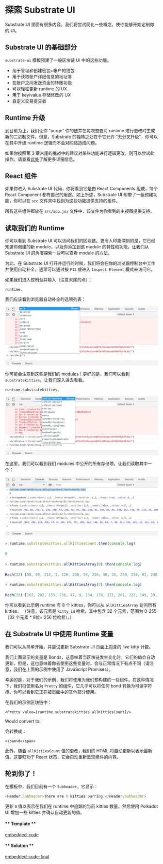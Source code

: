 # 探索 Substrate UI

Substrate UI 里面有很多内容。我们将尝试简化一些概念，使你能够开始定制你的 UI。

## Substrate UI 的基础部分

`substrate-ui` 模板预建了一般区块链 UI 中的这些功能。

- 用于管理和创建密钥+帐户的钱包
- 用于获取帐户详细信息的地址簿
- 在账户之间发送资金的转账功能
- 可以轻松更新 runtime 的 UX
- 用于 key/value 存储修改的 UX
- 自定义交易提交者

## Runtime 升级

到目前为止，我们让你 “purge” 你的链并在每次想要对 runtime 进行更改时生成新的二进制文件。但是，Substrate 的独特之处在于它允许 “无分叉升级”，你可以在其中升级 runtime 逻辑而不会对网络造成问题。

如果你按照第 3 章末尾的挑战中的建议对某些功能进行逻辑更改，则可以尝试此操作。请查看[此处](https://substrate.readme.io/docs/creating-a-custom-substrate-chain#section-step-5-upgrade-our-chain)了解更多详细信息。

## React 组件

如果你进入 Substrate UI 代码，你将看到它是由 React Components 组成，每个 React Component 都有自己的用途。如上所述，Substrate UI 附带了一组预建功能，你可以在 `src` 文件夹中找到为这些功能提供支持的组件。

所有这些组件都放在 `src/app.jsx` 文件中，该文件为你看到的主视图提供支持。

## 读取我们的 Runtime

你可以看到 Substrate UI 可以访问我们的区块链。更令人印象深刻的是，它已经知道你创建的新 module，以及你添加到该 module 的特性和功能。让我们从 Substrate UI 的角度探索一些可以查看 module 的方法。

为此，在 Substrate UI 打开并运行的时候，我们将会在你的浏览器控制台中工作并使用自动补全。通常可以通过按 `F12` 或进入 `Inspect Element` 模式来访问它。

如果我们进入控制台并输入（注意末尾的点）：

```
runtime.
```

我们应该看到浏览器自动补全的选项列表：

![An image of the runtime autocomplete](../../4/assets/runtime-autocomplete.png)

你可能会注意到这些是我们的 modules！更好的是，我们可以看到 `substratekitties`。让我们深入进去看看。

```
runtime.substratekitties.
```

![An image of the substratekitties autocomplete](../../4/assets/runtime-substratekitties-autocomplete.png)

在这里，我们可以看到我们 modules 中公开的所有存储项。让我们读取其中一个：

![An image of querying the storage from browser console](../../4/assets/storage-from-browser.png)

```javascript
> runtime.substratekitties.allKittiesCount.then(console.log)

8

> runtime.substratekitties.allKittiesArray(0).then(console.log)

Hash(32) [58, 60, 214, 1, 126, 230, 54, 236, 38, 35, 250, 236, 81, 248, 64, 83, 234, 152, 174, 39, 114, 24, 108, 34, 128, 61, 74, 136, 74, 38, 206, 48]

> runtime.substratekitties.allKittiesArray(7).then(console.log)

Hash(32) [162, 202, 153, 236, 47, 9, 134, 176, 171, 201, 222, 149, 39, 69, 7, 46, 241, 155, 195, 52, 211, 62, 170, 24, 130, 50, 252, 36, 126, 209, 153, 38]
```

你可以看到此示例 runtime 有 8 个 kitties，你可以从 `allKittiesArray` 访问所有 kitties。 （注意，该元素是 `kitty_id` 哈希，其中包含 32 个元素，范围为 0-255（32 个元素 * 8位= 256 位哈希）。）

## 在 Substrate UI 中使用 Runtime 变量

我们可以从简单开始，并尝试更新 Substrate UI 页面上包含的 live kitty 计数。

我们上面显示的变量是 Bonds，这意味着当区块链发生变化时，它们的值会自动更新。但是，这也意味着你去使用这些变量时，会与正常情况下有点不同（请注意，我们在上面的示例中使用了 JavaScript Promises）。

幸运的是，对于我们的示例，我们将使用为我们预构建的一些组件。在这种情况下，我们将使用名为 `Pretty` 的组件，它几乎可以将任何 bond 转换为可读字符串。你可以看到它正在被页面中的其他部分使用。

在我们的示例区块链中：

```
<Pretty value={runtime.substratekitties.allKittiesCount}/>
```

Would convert to:

会转换成：

```
<span>8</span>
```

此外，随着 `allKittiesCount` 值的更改，我们的 HTML 将自动更新以表示最新值。这要归功于 React 状态，它会自动重新呈现组件的内容。

## 轮到你了！

在模板中，我们目前有一个 `Subheader`，它显示：

```javascript
<Header.Subheader>There are 0 kitties purring.</Header.Subheader>
```

更新 `0` 值以表示在我们在 runtime 中追踪的当前 kitties 数量。然后使用 Polkadot UI 增加一些 kitties 并确认自动更新的值。

<!-- tabs:start -->

#### ** Template **

[embedded-code](../../4/assets/4.2-template.js ':include :type=code embed-template')

#### ** Solution **

[embedded-code-final](../../4/assets/4.2-finished-code.js ':include :type=code embed-final')

<!-- tabs:end -->
